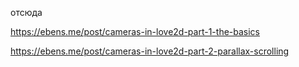 отсюда

https://ebens.me/post/cameras-in-love2d-part-1-the-basics

https://ebens.me/post/cameras-in-love2d-part-2-parallax-scrolling